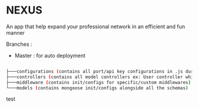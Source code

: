 # NEXUS 
An app that help expand your professional network in an efficient and fun manner

Branches : 
- Master : for auto deployment
``` bash

├───configurations (contains all port/api key configurations in .js during dev & .env during production) 
├───controllers (contains all model controllers ex: User controller which controlls all of the users CRUD operations and so on)
├───middleware (contains init/configs for specific/custom middlewares)  
└───models (contains mongoose init/configs alongside all the schemas)

```
test
